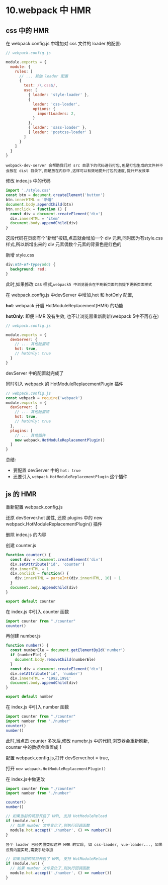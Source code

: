 # 10.webpack 中 HMR

## css 中的 HMR

在 webpack.config.js 中增加对 css 文件的 loader 的配置:

```javascript
// webpack.config.js

module.exports = {
  module: {
    rules: [
      // ... 其他 loader 配置
      {
        test: /\.css$/,
        use: [
          { loader: 'style-loader' },
          {
            loader: 'css-loader',
            options: {
              importLoaders: 2,
            }
          },
          { loader: 'sass-loader' },
          { loader: 'postcss-loader' }
        ]
      }
    ]
  }
}
```

`webpack-dev-server 会帮助我们对 src 目录下的代码进行打包,但是打包生成的文件并不会放在 dist 目录下,而是放在内存中,这样可以有效地提升打包的速度,提升开发效率`

修改 index.js 中的代码

```javascript
import './style.css'
const btn = document.createElement('button')
btn.innerHTML = '新增'
document.body.appendChild(btn)
btn.onclick = function () {
  const div = document.createElement('div')
  div.innerHTML = 'item'
  document.body.appendChild(div)
}
```

这段代码在页面有个"新增"按钮,点击就会增加一个 div 元素,同时因为有style.css样式,所以新增出来的 div 元素偶数个元素的背景色是红色的

新增 style.css

```css
div:nth-of-type(odd) {
  background: red;
}
```

此时,如果修改 css 样式,`webpack5 中浏览器会在不刷新页面的前提下更新页面样式`

在 webpack.config.js 中devServer 中增加,hot 和 hotOnly 配置,

**hot**: webpack 开启 HotModuleReplacement(HMR) 的功能

**hotOnly**: 即便 HMR 没有生效, 也不让浏览器重新刷新(webpack 5中不再存在)

```javascript
// webpack.config.js

module.exports = {
  devServer: {
    // ... 其他配置项
    hot: true,
    // hotOnly: true
  }
}

```

devServer 中的配置就完成了

同时引入 webpack 的 HotModuleReplacementPlugin 插件

```javascript
// webpack.config.js
const webpack = require('webpack')
module.exports = {
  devServer: {
    // ... 其他配置项
    hot: true,
    // hotOnly: true
  },
  plugins: [
    // ... 其他插件
    new webpack.HotModuleReplacementPlugin()
  ]
}
```

总结: 

* 要配置 devServer 中的 `hot: true`
* 还要引入 `webpack.HotModuleReplacementPlugin` 这个插件

## js 的 HMR

重新配置 webpack.config.js

还原 devServer.hot 属性, 还原 plugins 中的 new webpack.HotModuleReplacementPlugin() 插件

删除 index.js 的内容

创建 counter.js

```javascript
function counter() {
  const div = document.createElement('div')
  div.setAttribute('id', 'counter')
  div.innerHTML = 1
  div.onclick = function() {
    div.innerHTML = parseInt(div.innerHTML, 10) + 1
  }
  document.body.appendChild(div)
}

export default counter 
```

在 index.js 中引入 counter 函数

```javascript
import counter from "./counter"
counter()
```

再创建 number.js

```javascript
function number() {
  const numberEle = document.getElementById('number')
  if (numberEle) {
    document.body.removeChild(numberEle)
  }
  const div = document.createElement('div')
  div.setAttribute('id', 'number')
  div.innerHTML = '1992,1991'
  document.body.appendChild(div)
}

export default number 
```

在 index.js 中引入 number 函数

```javascript
import counter from "./counter"
import number from './number'
counter()
number()
```

此时,当点击 counter 多次后,修改 numebr.js 中的代码,浏览器会重新刷新, counter 中的数据会重置成 1

配置 webpack.config.js,打开 devServer.hot = true,

打开 `new webpack.HotModuleReplacementPlugin()`

在 index.js中做更改

```javascript
import counter from "./counter"
import number from './number'

counter()
number()

// 如果当前的项目开启了 HMR, 支持 HotModuleReload
if (module.hot) {
  // 如果 number 文件变化了,则执行回调函数
  module.hot.accept('./number', () => number())
}
```

`各个 loader 已经内置类似这种 HMR 的实现, 如 css-laoder, vue-loader..., 如果没有内置实现,需要手动添加`

```javascript
// 如果当前的项目开启了 HMR, 支持 HotModuleReload
if (module.hot) {
  // 如果 number 文件变化了,则执行回调函数
  module.hot.accept('./number', () => number())
}
```
